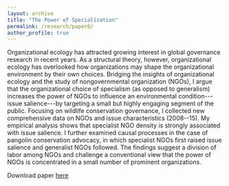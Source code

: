 ```yaml
---
layout: archive
title: "The Power of Specialization"
permalink: /research/paper6/
author_profile: true
---
```


Organizational ecology has attracted growing interest in global governance research in recent years. As a structural theory, however, organizational ecology has overlooked how organizations may shape the organizational environment by their own choices. Bridging the insights of organizational ecology and the study of nongovernmental organization (NGOs), I argue that the organizational choice of specialism (as opposed to generalism) increases the power of NGOs to influence an environmental condition---issue salience---by targeting a small but highly engaging segment of the public. Focusing on wildlife conservation governance, I collected new comprehensive data on NGOs and issue characteristics (2008--15). My empirical analysis shows that specialist NGO density is strongly associated with issue salience. I further examined causal processes in the case of pangolin conservation advocacy, in which specialist NGOs first raised issue salience and generalist NGOs followed. The findings suggest a division of labor among NGOs and challenge a conventional view that the power of NGOs is concentrated in a small number of prominent organizations.

Download paper [here](http://takumishibaike.github.io/files/shibaike_ecology.pdf)
